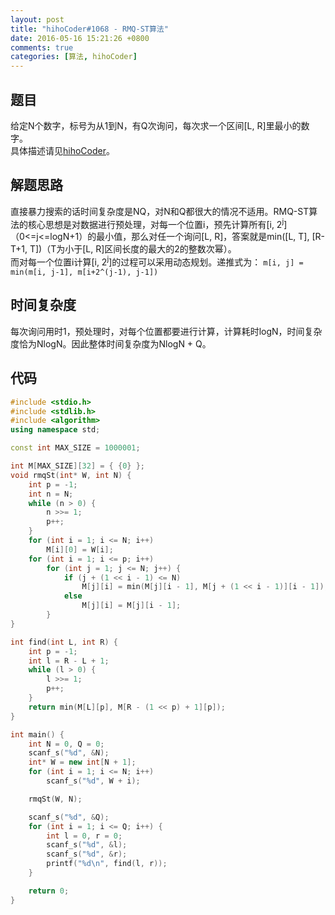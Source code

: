 ```yaml
---
layout: post
title: "hihoCoder#1068 - RMQ-ST算法"
date: 2016-05-16 15:21:26 +0800
comments: true
categories: [算法, hihoCoder]
---
```


## 题目
给定N个数字，标号为从1到N，有Q次询问，每次求一个区间[L, R]里最小的数字。  
具体描述请见[hihoCoder](http://hihocoder.com/problemset/problem/1068)。
<!--more-->
## 解题思路
直接暴力搜索的话时间复杂度是NQ，对N和Q都很大的情况不适用。RMQ-ST算法的核心思想是对数据进行预处理，对每一个位置i，预先计算所有[i, 2<sup>j</sup>]（0<=j<=logN+1）的最小值，那么对任一个询问[L, R]，答案就是min([L, T], [R-T+1, T])（T为小于[L, R]区间长度的最大的2的整数次幂）。  
而对每一个位置i计算[i, 2<sup>j</sup>]的过程可以采用动态规划。递推式为：
`m[i, j] = min(m[i, j-1], m[i+2^(j-1), j-1])`
## 时间复杂度
每次询问用时1，预处理时，对每个位置都要进行计算，计算耗时logN，时间复杂度恰为NlogN。因此整体时间复杂度为NlogN + Q。
## 代码
```c++
#include <stdio.h>
#include <stdlib.h>
#include <algorithm>
using namespace std;

const int MAX_SIZE = 1000001;

int M[MAX_SIZE][32] = { {0} };
void rmqSt(int* W, int N) {
	int p = -1;
	int n = N;
	while (n > 0) {
		n >>= 1;
		p++;
	}
	for (int i = 1; i <= N; i++)
		M[i][0] = W[i];
	for (int i = 1; i <= p; i++)
		for (int j = 1; j <= N; j++) {
			if (j + (1 << i - 1) <= N)
				M[j][i] = min(M[j][i - 1], M[j + (1 << i - 1)][i - 1]);
			else
				M[j][i] = M[j][i - 1];
		}
}

int find(int L, int R) {
	int p = -1;
	int l = R - L + 1;
	while (l > 0) {
		l >>= 1;
		p++;
	}
	return min(M[L][p], M[R - (1 << p) + 1][p]);
}

int main() {
	int N = 0, Q = 0;
	scanf_s("%d", &N);
	int* W = new int[N + 1];
	for (int i = 1; i <= N; i++)
		scanf_s("%d", W + i);

	rmqSt(W, N);

	scanf_s("%d", &Q);
	for (int i = 1; i <= Q; i++) {
		int l = 0, r = 0;
		scanf_s("%d", &l);
		scanf_s("%d", &r);
		printf("%d\n", find(l, r));
	}

	return 0;
}
```
